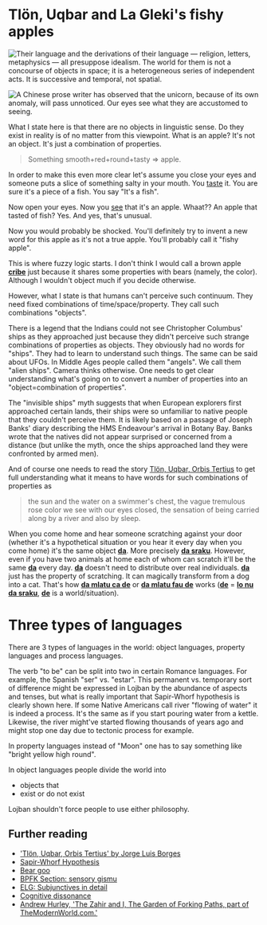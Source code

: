 # Tlön, Uqbar and La Gleki's fishy apples

![Their language and the derivations of their language — religion, letters, metaphysics — all presuppose idealism. The world for them is not a concourse of objects in space; it is a heterogeneous series of independent acts. It is successive and temporal, not spatial.](https://github.com/La-Lojban/suho-pixra-pe-la-jbotcan/blob/master/C_solarcorona2003.gif?raw=true)

![A Chinese prose writer has observed that the unicorn, because of its own anomaly, will pass unnoticed. Our eyes see what they are accustomed to seeing.](https://github.com/La-Lojban/suho-pixra-pe-la-jbotcan/blob/master/Costa_Rica_Unicorn_2800px.jpg?raw=true)

What I state here is that there are no objects in linguistic sense. Do they exist in reality is of no matter from this viewpoint. What is an apple? It's not an object. It's just a combination of properties.

> Something smooth+red+round+tasty => apple.

In order to make this even more clear let's assume you close your eyes and someone puts a slice of something salty in your mouth. You <u>taste</u> it. You are sure it's a piece of a fish. You say "It's a fish".

Now open your eyes. Now you <u>see</u> that it's an apple. Whaat?? An apple that tasted of fish? Yes. And yes, that's unusual.

Now you would probably be shocked. You'll definitely try to invent a new word for this apple as it's not a true apple. You'll probably call it "fishy apple".

This is where fuzzy logic starts. I don't think I would call a brown apple **[cribe](https://la-lojban.github.io/sutysisku/en/#sisku/cribe)** just because it shares some properties with bears (namely, the color). Although I wouldn't object much if you decide otherwise.

However, what I state is that humans can't perceive such continuum. They need fixed combinations of time/space/property. They call such combinations "objects".

There is a legend that the Indians could not see Christopher Columbus' ships as they approached just because they didn't perceive such strange combinations of properties as objects. They obviously had no words for "ships". They had to learn to understand such things. The same can be said about UFOs. In Middle Ages people called them "angels". We call them "alien ships". Camera thinks otherwise. One needs to get clear understanding what's going on to convert a number of properties into an "object=combination of properties".

The "invisible ships" myth suggests that when European explorers first approached certain lands, their ships were so unfamiliar to native people that they couldn't perceive them. It is likely based on a passage of Joseph Banks' diary describing the HMS Endeavour's arrival in Botany Bay. Banks wrote that the natives did not appear surprised or concerned from a distance (but unlike the myth, once the ships approached land they were confronted by armed men).

And of course one needs to read the story [Tlön, Uqbar, Orbis Tertius](https://raw.githubusercontent.com/La-Lojban/suho-pixra-pe-la-jbotcan/master/Uqbar.pdf) to get full understanding what it means to have words for such combinations of properties as

> the sun and the water on a swimmer's chest, the vague tremulous rose color we see with our eyes closed, the sensation of being carried along by a river and also by sleep.

When you come home and hear someone scratching against your door (whether it's a hypothetical situation or you hear it every day when you come home) it's the same object **[da](https://la-lojban.github.io/sutysisku/en/#sisku/da)**. More precisely **[da sraku](https://la-lojban.github.io/sutysisku/en/#sisku/da%20sraku)**. However, even if you have two animals at home each of whom can scratch it'll be the same **[da](https://la-lojban.github.io/sutysisku/en/#sisku/da)** every day. **[da](https://la-lojban.github.io/sutysisku/en/#sisku/da)** doesn't need to distribute over real individuals. **[da](https://la-lojban.github.io/sutysisku/en/#sisku/da)** just has the property of scratching. It can magically transform from a dog into a cat. That's how **[da mlatu ca de](https://la-lojban.github.io/sutysisku/en/#sisku/da%20mlatu%20ca%20de)** or **[da mlatu fau de](https://la-lojban.github.io/sutysisku/en/#sisku/da%20mlatu%20fau%20de)** works (**[de](https://la-lojban.github.io/sutysisku/en/#sisku/de)** = **[lo nu da sraku](https://la-lojban.github.io/sutysisku/en/#sisku/lo%20nu%20da%20sraku)**, **[de](https://la-lojban.github.io/sutysisku/en/#sisku/de)** is a world/situation).

# Three types of languages

There are 3 types of languages in the world: object languages, property languages and process languages.

The verb "to be" can be split into two in certain Romance languages. For example, the Spanish "ser" vs. "estar". This permanent vs. temporary sort of difference might be expressed in Lojban by the abundance of aspects and tenses, but what is really important that Sapir-Whorf hypothesis is clearly shown here. If some Native Americans call river "flowing of water" it is indeed a process. It's the same as if you start pouring water from a kettle. Likewise, the river might've started flowing thousands of years ago and might stop one day due to tectonic process for example.

In property languages instead of "Moon" one has to say something like "bright yellow high round".

In object languages people divide the world into

- objects that
- exist or do not exist

Lojban shouldn't force people to use either philosophy.

## Further reading

- ['Tlön, Uqbar, Orbis Tertius' by Jorge Luis Borges](https://raw.githubusercontent.com/La-Lojban/suho-pixra-pe-la-jbotcan/master/Uqbar.pdf)
- [Sapir-Whorf Hypothesis](https://mw.lojban.org/papri/Sapir-Whorf_Hypothesis)
- [Bear goo](https://mw.lojban.org/papri/Bear_goo)
- [BPFK Section: sensory gismu](https://mw.lojban.org/papri/BPFK_Section:_sensory_gismu)
- [ELG: Subjunctives in detail](https://mw.lojban.org/papri/ELG:_Subjunctives_in_detail)
- [Cognitive dissonance](https://en.wikipedia.org/wiki/Cognitive_dissonance)
- [Andrew Hurley, 'The Zahir and I, The Garden of Forking Paths, part of TheModernWorld.com.'](http://www.themodernword.com/borges/Zahir_and_I.html)